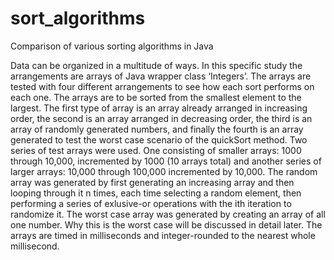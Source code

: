 # sort_algorithms
Comparison of various sorting algorithms in Java

Data can be organized in a multitude of ways. In this specific study the arrangements are arrays of Java wrapper class ‘Integers’. The arrays are tested with four different arrangements to see how each sort performs on each one.  The arrays are to be sorted from the smallest element to the largest. The first type of array is an array already arranged in increasing order, the second is an array arranged in decreasing order, the third is an array of randomly generated numbers, and finally the fourth is an array generated to test the worst case scenario of the quickSort method. Two series of test arrays were used. One consisting of smaller arrays: 1000 through 10,000, incremented by 1000 (10 arrays total) and another series of larger arrays: 10,000 through 100,000 incremented by 10,000. The random array was generated by first generating an increasing array and then looping through it n times, each time selecting a random element, then performing a series of exlusive-or operations with the ith iteration to randomize it. The worst case array was generated by creating an array of all one number. Why this is the worst case will be discussed in detail later. The arrays are timed in milliseconds and integer-rounded to the nearest whole millisecond. 
